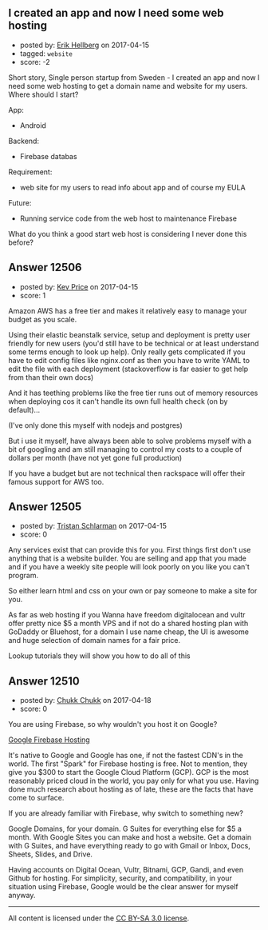 ## I created an app and now I need some web hosting

- posted by: [Erik Hellberg](https://stackexchange.com/users/9173756/erik-hellberg) on 2017-04-15
- tagged: `website`
- score: -2

Short story, Single person startup from Sweden - I created an app and now I need some web hosting to get a domain name and website for my users. Where should I start?

App:   
- Android 
 
Backend:    
- Firebase databas

Requirement:    
- web site for my users to read info about app and of course my EULA 

Future:  
- Running service code from the web host to maintenance Firebase

What do you think a good start web host is considering I never done this before?



## Answer 12506

- posted by: [Kev Price](https://stackexchange.com/users/1109274/kev-price) on 2017-04-15
- score: 1

Amazon AWS has a free tier and makes it relatively easy to manage your budget as you scale.

Using their elastic beanstalk service, setup and deployment is pretty user friendly for new users (you'd still have to be technical or at least understand some terms enough to look up help). Only really gets complicated if you have to edit config files like nginx.conf as then you have to write YAML to edit the file with each deployment (stackoverflow is  far easier to get help from than their own docs)

And it has teething problems like the free tier runs out of memory resources when deploying cos it can't handle its own full health check (on by default)...

(I've only done this myself with nodejs and postgres)

But i use it myself, have always been able to solve problems myself with a bit of googling and am still managing to control my costs to a couple of dollars per month (have not yet gone full production)

If you have a budget but are not technical then rackspace will offer their famous support for AWS too.


## Answer 12505

- posted by: [Tristan Schlarman](https://stackexchange.com/users/6545796/tristan-schlarman) on 2017-04-15
- score: 0

Any services exist that can provide this for you. First things first don't use anything that is a website builder. You are selling and app that you made and if you have a weekly site people will look poorly on you like you can't program.

So either learn html and css on your own or pay someone to make a site for you.

As far as web hosting if you Wanna have freedom digitalocean and vultr offer pretty nice $5 a month VPS and if not do a shared hosting plan with GoDaddy or Bluehost, for a domain I use name cheap, the UI is awesome and huge selection of domain names for a fair price.

Lookup tutorials they will show you how to do all of this



## Answer 12510

- posted by: [Chukk Chukk](https://stackexchange.com/users/4950206/chukk-chukk) on 2017-04-18
- score: 0

<p>You are using Firebase, so why wouldn't you host it on Google?</p>

<p><a href="https://firebase.google.com/docs/hosting/" rel="nofollow noreferrer">Google Firebase Hosting</a></p>

<p>It's native to Google and Google has one, if not the fastest CDN's in the world. The first "Spark" for Firebase hosting is free. Not to mention, they give you $300 to start the Google Cloud Platform (GCP). GCP is the most reasonably priced cloud in the world, you pay only for what you use. Having done much research about hosting as of late, these are the facts that have come to surface. </p>

<p>If you are already familiar with Firebase, why switch to something new? </p>

<p>Google Domains, for your domain. G Suites for everything else for $5 a month. With Google Sites you can make and host a website. Get a domain with G Suites, and have everything ready to go with Gmail or Inbox, Docs, Sheets, Slides, and Drive. </p>

<p>Having accounts on Digital Ocean, Vultr, Bitnami, GCP, Gandi, and even Github for hosting. For simplicity, security, and compatibility, in your situation using Firebase, Google would be the clear answer for myself anyway.</p>




---

All content is licensed under the [CC BY-SA 3.0 license](https://creativecommons.org/licenses/by-sa/3.0/).

